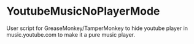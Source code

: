 # YoutubeMusicNoPlayerMode
User script for GreaseMonkey/TamperMonkey to hide youtube player in music.youtube.com to make it a pure music player.
